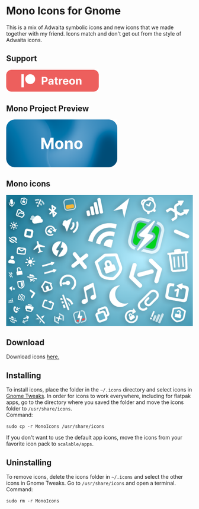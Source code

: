 # Mono Icons for Gnome
This is a mix of Adwaita symbolic icons and new icons that we made together with my friend. Icons match and don't get out from the style of Adwaita icons.

## Support
<div>
    <a href="https://www.patreon.com/witalihirsch">
        <img src="images/patreon.png" width="250px" >
    </a>
</div>

## Mono Project Preview
<div>
    <a href="https://witalihirsch.github.io/mono.html">
        <img src="images/monoproject.png" width="300px" >
    </a>
</div> 

## Mono icons
<p align="center">
    <img alt="apps" src="images/iconpack.png">
</p>

## Download
Download icons [here.](https://github.com/witalihirsch/Mono-icon-theme/releases)

## Installing
To install icons, place the folder in the `~/.icons` directory and select icons in [Gnome Tweaks](https://gitlab.gnome.org/GNOME/gnome-tweaks). In order for icons to work everywhere, including for flatpak apps, go to the directory where you saved the folder and move the icons folder to `/usr/share/icons`.  
Command:  
```pwsh
sudo cp -r MonoIcons /usr/share/icons
```  
If you don't want to use the default app icons, move the icons from your favorite icon pack to `scalable/apps`.

## Uninstalling
To remove icons, delete the icons folder in `~/.icons` and select the other icons in Gnome Tweaks. Go to `/usr/share/icons` and open a terminal.  
Command:  
```pwsh
sudo rm -r MonoIcons
```